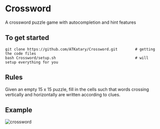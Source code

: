 # Crossword
A crossword puzzle game with autocompletion and hint features
## To get started
```
git clone https://github.com/ATKatary/Crossword.git        # getting the code files
bash Crossword/setup.sh                                    # will setup everything for you
```
## Rules
Given an empty 15 x 15 puzzle, fill in the cells such that words crossing vertically and horizontally are written according to clues.
## Example
![crossword](https://user-images.githubusercontent.com/99296689/170939472-c87fa680-a8e8-4c46-88c2-8ec8cd544769.png)
